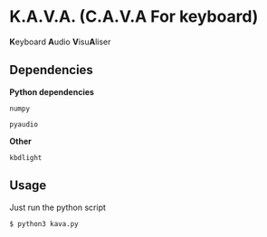 K.A.V.A. (C.A.V.A For keyboard)
====================

**K**eyboard **A**udio **V**isu**A**liser

## Dependencies

**Python dependencies**

```numpy```

```pyaudio```

**Other**

```kbdlight```

## Usage
Just run the python script
```console
$ python3 kava.py
```
